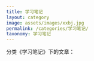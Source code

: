 ```yaml
---
title: 学习笔记
layout: category
image: assets/images/xxbj.jpg
permalink: /categories/学习笔记/
taxonomy: 学习笔记
---
```


分类《学习笔记》下的文章：